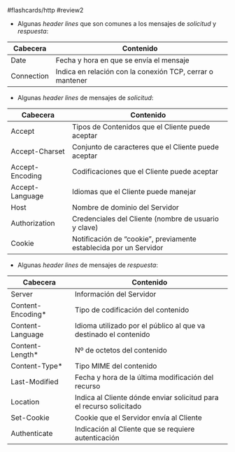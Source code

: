 #flashcards/http 
#review2 


- Algunas _header lines_ que son comunes a los mensajes de *solicitud* y *respuesta*: 

| **Cabecera** | **Contenido** |
| --- | --- |
| Date | Fecha y hora en que se envía el mensaje |
| Connection | Indica en relación con la conexión TCP, cerrar o mantener |

- Algunas _header lines_ de mensajes de _solicitud_:
 
| **Cabecera**| **Contenido** |
| --- | --- |
|Accept|Tipos de Contenidos que el Cliente puede aceptar|
|Accept-Charset|Conjunto de caracteres que el Cliente puede aceptar|
|Accept-Encoding|Codificaciones que el Cliente puede aceptar|
|Accept-Language|Idiomas que el Cliente puede manejar|
|Host|Nombre de dominio del Servidor|
|Authorization|Credenciales del Cliente (nombre de usuario y clave)|
|Cookie|Notificación de “cookie”, previamente establecida por un Servidor|

- Algunas _header lines_ de mensajes de _respuesta_:
  
|**Cabecera**|**Contenido**|
| --- | --- | 
|Server|Información del Servidor|
|Content-Encoding*|Tipo de codificación del contenido|
|Content-Language|Idioma utilizado por el público al que va destinado el contenido|
|Content-Length*|Nº de octetos del contenido|
|Content-Type*|Tipo MIME del contenido|
|Last-Modified|Fecha y hora de la última modificación del recurso|
|Location|Indica al Cliente dónde enviar solicitud para el recurso solicitado|
|Set-Cookie|Cookie que el Servidor envía al Cliente|
|Authenticate|Indicación al Cliente que se requiere autenticación|